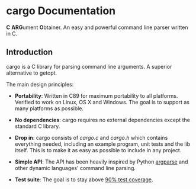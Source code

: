 cargo Documentation
===================

**C** **ARG**ument **O**btainer. An easy and powerful command line parser written in C.

Introduction
------------
cargo is a C library for parsing command line arguments. A superior alternative to getopt.

The main design principles:

 - **Portability**:
   Written in C89 for maximum portability to all platforms. Verified to work on Linux, OS X and Windows. The goal is to support as many platforms as possible.

 - **No dependencies**:
   cargo requires no external dependencies except the standard C library.

 - **Drop in**: 
   cargo consists of *cargo.c* and *cargo.h* which contains everything needed, including an example program, unit tests and the lib itself. This is to make it as easy as possible to include in any project.

 - **Simple API**:
   The API has been heavily inspired by Python [argparse][argparse] and other dynamic languages' command line parsing.

 - **Test suite**:
   The goal is to stay above [90% test coverage][coveralls].

[argparse]: https://docs.python.org/3/library/argparse.html
[coveralls]: http://coveralls.io/r/JoakimSoderberg/cargo
